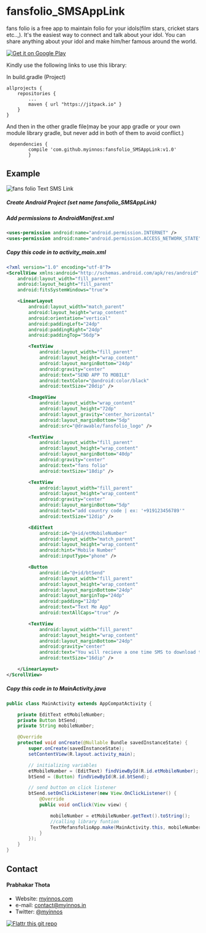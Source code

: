 # fansfolio_SMSAppLink

fans folio is a free app to maintain folio for your idols(film stars, cricket stars etc..,). It's the easiest way to connect and talk about your idol. You can share anything about your idol and make him/her famous around the world.

[![Get it on Google Play](https://raw.github.com/repat/README-template/master/googleplay.png)](http://app.fansfolio.com/G_Android)

Kindly use the following links to use this library:

In build.gradle (Project)

	allprojects {
		repositories {
			...
			maven { url "https://jitpack.io" }
		}
	}
	
And then in the other gradle file(may be your app gradle or your own module library gradle, but never add in both of them to avoid conflict.)
	
	 dependencies {
	        compile 'com.github.myinnos:fansfolio_SMSAppLink:v1.0'
	        }

## Example

![fans folio Text SMS Link](https://s19.postimg.org/p452j3fz7/fansfolio_smsapp.png)

##### Create Android Project (set name fansfolio_SMSAppLink)

##### Add permissions to AndroidManifest.xml

```xml
<uses-permission android:name="android.permission.INTERNET" />
<uses-permission android:name="android.permission.ACCESS_NETWORK_STATE" />
```
##### Copy this code in to activity_main.xml

```xml
<?xml version="1.0" encoding="utf-8"?>
<ScrollView xmlns:android="http://schemas.android.com/apk/res/android"
    android:layout_width="fill_parent"
    android:layout_height="fill_parent"
    android:fitsSystemWindows="true">

    <LinearLayout
        android:layout_width="match_parent"
        android:layout_height="wrap_content"
        android:orientation="vertical"
        android:paddingLeft="24dp"
        android:paddingRight="24dp"
        android:paddingTop="56dp">

        <TextView
            android:layout_width="fill_parent"
            android:layout_height="wrap_content"
            android:layout_marginBottom="24dp"
            android:gravity="center"
            android:text="SEND APP TO MOBILE"
            android:textColor="@android:color/black"
            android:textSize="20dip" />

        <ImageView
            android:layout_width="wrap_content"
            android:layout_height="72dp"
            android:layout_gravity="center_horizontal"
            android:layout_marginBottom="5dp"
            android:src="@drawable/fansfolio_logo" />

        <TextView
            android:layout_width="fill_parent"
            android:layout_height="wrap_content"
            android:layout_marginBottom="40dp"
            android:gravity="center"
            android:text="fans folio"
            android:textSize="18dip" />

        <TextView
            android:layout_width="fill_parent"
            android:layout_height="wrap_content"
            android:gravity="center"
            android:layout_marginBottom="5dp"
            android:text="add country code | ex: '+919123456789'"
            android:textSize="12dip" />

        <EditText
            android:id="@+id/etMobileNumber"
            android:layout_width="match_parent"
            android:layout_height="wrap_content"
            android:hint="Mobile Number"
            android:inputType="phone" />

        <Button
            android:id="@+id/btSend"
            android:layout_width="fill_parent"
            android:layout_height="wrap_content"
            android:layout_marginBottom="24dp"
            android:layout_marginTop="24dp"
            android:padding="12dp"
            android:text="Text Me App"
            android:textAllCaps="true" />

        <TextView
            android:layout_width="fill_parent"
            android:layout_height="wrap_content"
            android:layout_marginBottom="24dp"
            android:gravity="center"
            android:text="You will recieve a one time SMS to download the app"
            android:textSize="16dip" />

    </LinearLayout>
</ScrollView>
```
##### Copy this code in to MainActivity.java

```java
public class MainActivity extends AppCompatActivity {

    private EditText etMobileNumber;
    private Button btSend;
    private String mobileNumber;

    @Override
    protected void onCreate(@Nullable Bundle savedInstanceState) {
        super.onCreate(savedInstanceState);
        setContentView(R.layout.activity_main);

        // initializing variables
        etMobileNumber = (EditText) findViewById(R.id.etMobileNumber);
        btSend = (Button) findViewById(R.id.btSend);

        // send button on click listener
        btSend.setOnClickListener(new View.OnClickListener() {
            @Override
            public void onClick(View view) {

                mobileNumber = etMobileNumber.getText().toString();
                //calling library funtion
                TextMefansfolioApp.make(MainActivity.this, mobileNumber, "one time SMS Sent! to "+ mobileNumber);
            }
        });
    }
}
```
## Contact
#### Prabhakar Thota
* Website: [myinnos.com](https://myinnos.in "Prabhakar Thota")
* e-mail: contact@myinnos.in
* Twitter: [@myinnos](https://twitter.com/myinnos "Prabhakar Thota on twitter")

[![Flattr this git repo](http://api.flattr.com/button/flattr-badge-large.png)](https://flattr.com/submit/auto?user_id=username&url=https://github.com/myinnos/fansfolio_SMSAppLink&title=fansfolio_SMSAppLink&language=&tags=github&category=software) 
